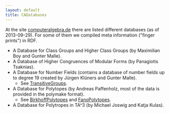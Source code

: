 ```yaml
---
layout: default
title: CADatabases
---
```


At the site [computeralgebra.de](http://www.computeralgebra.de/index.php?option=com_content&view=article&id=89&Itemid=53) there are listed different databases (as of 2013-09-29). For some of them we compiled meta information ("finger prints") in RDF.

-   A Database for Class Groups and Higher Class Groups (by Maximilian Boy and Gunter Malle).
-   A Database of Higher Congruences of Modular Forms (by Panagiotis Tsaknias).
-   A Database for Number Fields (contains a database of number fields up to degree 19 created by Jürgen Klüners and Gunter Malle).
    -   See [TransitiveGroups](TransitiveGroups "wikilink").
-   A Database for Polytopes (by Andreas Paffenholz, most of the data is provided in the polymake format).
    -   See [BirkhoffPolytopes](BirkhoffPolytopes "wikilink") and [FanoPolytopes](FanoPolytopes "wikilink").
-   A Database for Polytropes in TA\^3 (by Michael Joswig and Katja Kulas).

